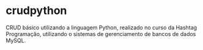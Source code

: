 # crudpython
CRUD básico utilizando a linguagem Python, realizado no curso da Hashtag Programação, utilizando o sistemas de gerenciamento de bancos de dados MySQL.

